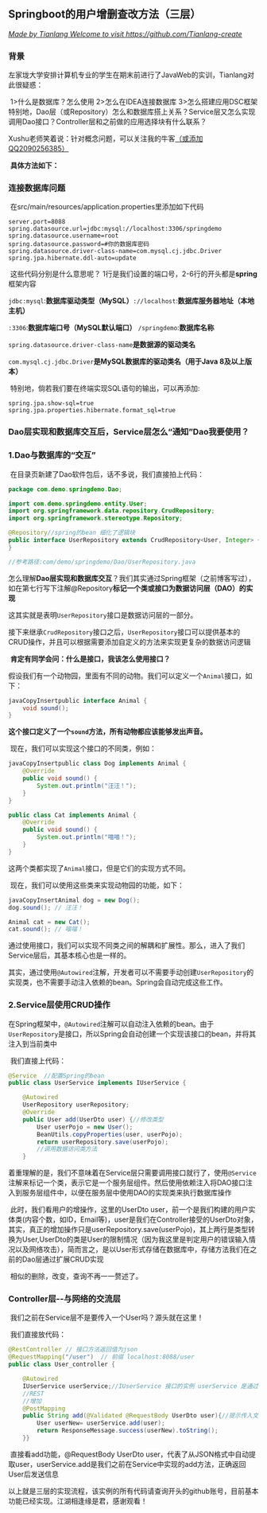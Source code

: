 ## Springboot的用户增删查改方法（三层）

*<u>Made by Tianlang  Welcome to visit https://github.com/Tianlang-create</u>*



### 背景

​		左家垅大学安排计算机专业的学生在期末前进行了JavaWeb的实训，Tianlang对此很疑惑：

​		1>什么是数据库？怎么使用  2>怎么在IDEA连接数据库 3>怎么搭建应用DSC框架 特别地，Dao层（或Repository）怎么和数据库搭上关系？Service层又怎么实现调用Dao接口？Controller层和之前做的应用选择块有什么联系？

​		Xushu老师笑着说：针对概念问题，可以关注我的牛客<u>（或添加QQ2090256385）</u>

​		**具体方法如下：**

### 连接数据库问题

​		在src/main/resources/application.properties里添加如下代码

```properties
server.port=8088
spring.datasource.url=jdbc:mysql://localhost:3306/springdemo
spring.datasource.username=root
spring.datasource.password=#你的数据库密码
spring.datasource.driver-class-name=com.mysql.cj.jdbc.Driver
spring.jpa.hibernate.ddl-auto=update
```

​		这些代码分别是什么意思呢？ 1行是我们设置的端口号，2-6行的开头都是**spring**框架内容

`jdbc:mysql`:**数据库驱动类型（MySQL）**`://localhost`:**数据库服务器地址（本地主机）**

`:3306`:**数据库端口号（MySQL默认端口）**  `/springdemo`:**数据库名称**

`spring.datasource.driver-class-name`**是数据源的驱动类名**

`com.mysql.cj.jdbc.Driver`**是MySQL数据库的驱动类名（用于Java 8及以上版本）**

​		特别地，倘若我们要在终端实现SQL语句的输出，可以再添加:

```properties
spring.jpa.show-sql=true
spring.jpa.properties.hibernate.format_sql=true
```



### Dao层实现和数据库交互后，Service层怎么“通知”Dao我要使用？

### **1.Dao与数据库的“交互”**

​			在目录页新建了Dao软件包后，话不多说，我们直接拍上代码：

```Java
package com.demo.springdemo.Dao;

import com.demo.springdemo.entity.User;
import org.springframework.data.repository.CrudRepository;
import org.springframework.stereotype.Repository;

@Repository//spring的bean 细化了逻辑块
public interface UserRepository extends CrudRepository<User, Integer> {//继承CrudRepository
}

//参考路径:com/demo/springdemo/Dao/UserRepository.java
```

​			怎么理解**Dao层实现和数据库交互**？我们其实通过Spring框架（之前博客写过），如在第七行写下注解@Repository**标记一个类或接口为数据访问层（DAO）的实现**

​			这其实就是表明`UserRepository`接口是数据访问层的一部分。

​			接下来继承`CrudRepository`接口之后，`UserRepository`接口可以提供基本的CRUD操作，并且可以根据需要添加自定义的方法来实现更复杂的数据访问逻辑

​			**肯定有同学会问：什么是接口，我该怎么使用接口？**

​			假设我们有一个动物园，里面有不同的动物。我们可以定义一个`Animal`接口，如下：

```java
javaCopyInsertpublic interface Animal {
    void sound();
}
```

​			**这个接口定义了一个`sound`方法，所有动物都应该能够发出声音。**

​			现在，我们可以实现这个接口的不同类，例如：

```java
javaCopyInsertpublic class Dog implements Animal {
    @Override
    public void sound() {
        System.out.println("汪汪！");
    }
}

public class Cat implements Animal {
    @Override
    public void sound() {
        System.out.println("喵喵！");
    }
}
```

​			这两个类都实现了`Animal`接口，但是它们的实现方式不同。

​			现在，我们可以使用这些类来实现动物园的功能，如下：

```java
javaCopyInsertAnimal dog = new Dog();
dog.sound(); // 汪汪！

Animal cat = new Cat();
cat.sound(); // 喵喵！
```

通过使用接口，我们可以实现不同类之间的解耦和扩展性。那么，进入了我们Service层后，其基本核心也是一样的。

​		其实，通过使用`@Autowired`注解，开发者可以不需要手动创建`UserRepository`的实现类，也不需要手动注入依赖的bean。Spring会自动完成这些工作。



### 2.Service层使用CRUD操作

​			在Spring框架中，`@Autowired`注解可以自动注入依赖的bean。由于`UserRepository`是接口，所以Spring会自动创建一个实现该接口的bean，并将其注入到当前类中

​			我们直接上代码：

```java
@Service  //配置Spring的bean
public class UserService implements IUserService {

    @Autowired
    UserRepository userRepository;
    @Override
    public User add(UserDto user) {//修改类型
        User userPojo = new User();
        BeanUtils.copyProperties(user, userPojo);
        return userRepository.save(userPojo);
        //调用数据访问类方法
    }

```

​			着重理解的是，我们不意味着在Service层只需要调用接口就行了，使用`@Service`注解来标记一个类，表示它是一个服务层组件。然后使用依赖注入将DAO接口注入到服务层组件中，以便在服务层中使用DAO的实现类来执行数据库操作

​			此时，我们看用户的增操作，这里的UserDto user，前一个是我们构建的用户实体类(内容个数，如ID，Email等)，user是我们在Controller接受的UserDto对象，其实，真正的增加操作只是userRepository.save(userPojo)，其上两行是类型转换为User,UserDto的类是User的限制情况（因为我这里是判定用户的错误输入情况以及网络攻击），简而言之，是以User形式存储在数据库中，存储方法我们在之前的Dao层通过扩展CRUD实现

​			相似的删除，改变，查询不再一一赘述了。

### Controller层--与网络的交流层

​			我们之前在Service层不是要传入一个User吗？源头就在这里！

​			我们直接放代码：

```java
@RestController // 接口方法返回值为json
@RequestMapping("/user")  // 前缀 localhost:8088/user
public class User_controller {

    @Autowired
    IUserService userService;//IUserService 接口的实例 userService 是通过 @Autowired 注解自动注入的。
    //REST
    //增加
    @PostMapping
    public String add(@Validated @RequestBody UserDto user){//提示传入文本
        User userNew= userService.add(user);
        return ResponseMessage.success(userNew).toString();
    }}
```

​				直接看add功能，@RequestBody UserDto user，代表了从JSON格式中自动提取user，userService.add是我们之前在Service中实现的add方法，正确返回User后发送信息



​				以上就是三层的实现流程，该实例的所有代码请查询开头的github账号，目前基本功能已经实现。江湖相逢缘是君，感谢观看！
